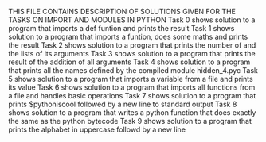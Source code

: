 THIS FILE CONTAINS DESCRIPTION OF SOLUTIONS GIVEN FOR THE TASKS ON IMPORT AND MODULES IN PYTHON
Task 0 shows solution to a program that imports a def funtion and prints the result
Task 1 shows solution to a program that imports a funtion, does some maths and prints the result
Task 2 shows solution to a program that prints the number of and the lists of its arguments
Task 3 shows solution to a program that prints the result of the addition of all arguments
Task 4 shows solution to a program that prints all the names defined by the compiled module hidden_4.pyc
Task 5 shows solution to a program that imports a variable from a file and prints its value
Task 6 shows solution to a program that imports all functions from a file and handles basic operations
Task 7 shows solution to a program that prints $pythoniscool followed by a new line to standard output
Task 8 shows solution to a program that writes a python function that does exactly the same as the python bytecode
Task 9 shows solution to a program that prints the alphabet in uppercase followd by a new line

